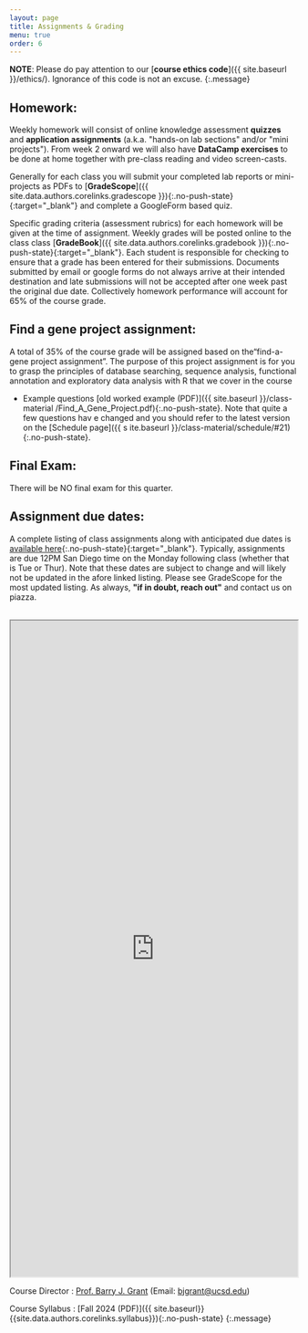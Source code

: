 ```yaml
---
layout: page
title: Assignments & Grading
menu: true
order: 6
---
```


**NOTE**: Please do pay attention to our [**course ethics code**]({{ site.baseurl }}/ethics/). Ignorance of this code is not an excuse.
{:.message}

## Homework:  
Weekly homework will consist of online knowledge assessment **quizzes** and **application assignments** (a.k.a. "hands-on lab sections" and/or "mini projects"). From week 2 onward we will also have **DataCamp exercises** to be done at home together with pre-class reading and video screen-casts.    

Generally for each class you will submit your completed lab reports or mini-projects as PDFs to [**GradeScope**]({{ site.data.authors.corelinks.gradescope }}){:.no-push-state}{:target="_blank"} and complete a GoogleForm based quiz.  

Specific grading criteria (assessment rubrics) for each homework will be given at the time of assignment. Weekly grades will be posted online to the class class [**GradeBook**]({{ site.data.authors.corelinks.gradebook }}){:.no-push-state}{:target="_blank"}. Each student is responsible for checking to ensure that a grade has been entered for their submissions. Documents submitted by email or google forms do not always arrive at their intended destination and late submissions will not be accepted after one week past the original due date. Collectively homework performance will account for 65% of the course grade.



## Find a gene project assignment:  
A total of 35% of the course grade will be assigned based on the“find-a-gene project assignment”. The purpose of this project assignment is for you to grasp the principles of database searching, sequence analysis, functional annotation and exploratory data analysis with R that we cover in the course  
- Example questions [old worked example (PDF)]({{ site.baseurl }}/class-material
/Find_A_Gene_Project.pdf){:.no-push-state}.  Note that quite a few questions hav
e changed and you should refer to the latest version on the [Schedule page]({{ s
ite.baseurl }}/class-material/schedule/#21){:.no-push-state}.


## Final Exam:  
There will be NO final exam for this quarter.   

## Assignment due dates:
A complete listing of class assignments along with anticipated due dates is [available here](https://docs.google.com/spreadsheets/d/1beO0_kZGsZevErpnOFAq8W_5VOQ9JsLJVQzYgW8rAXc/pubhtml){:.no-push-state}{:target="_blank"}. Typically, assignments are due 12PM San Diego time on the Monday following class (whether that is Tue or Thur). Note that these dates are subject to change and will likely not be updated in the afore linked listing. Please see GradeScope for the most updated listing. As always, **"if in doubt, reach out"** and contact us on piazza.



<br>
<iframe width='100%' height='1150' src="https://docs.google.com/spreadsheets/d/1beO0_kZGsZevErpnOFAq8W_5VOQ9JsLJVQzYgW8rAXc/pubhtml?gid=442644877&single=true&amp;widget=true&amp;headers=false"></iframe>
<br>

Course Director
: [Prof. Barry J. Grant](http://thegrantlab.org/) (Email: [bjgrant@ucsd.edu](mailto:bjgrant@ucsd.edu))

Course Syllabus
: [Fall 2024 (PDF)]({{ site.baseurl}}{{site.data.authors.corelinks.syllabus}}){:.no-push-state}
{:.message}

 


